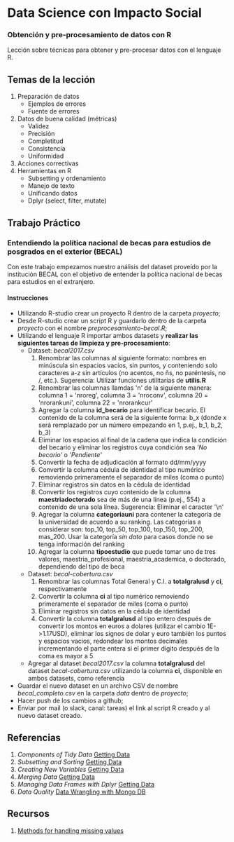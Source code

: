 # Data Science con Impacto Social

### Obtención y pre-procesamiento de datos con R

Lección sobre técnicas para obtener y pre-procesar datos con el lenguaje R.

## Temas de la lección

1. Preparación de datos
	+ Ejemplos de errores
	+ Fuente de errores
2. Datos de buena calidad (métricas)
	+ Validez
	+ Precisión
	+ Completitud
	+ Consistencia
	+ Uniformidad
3. Acciones correctivas
4. Herramientas en R
	+ Subsetting y ordenamiento
	+ Manejo de texto
	+ Unificando datos
	+ Dplyr (select, filter, mutate)

## Trabajo Práctico

### Entendiendo la política nacional de becas para estudios de posgrados en el exterior (BECAL)

Con este trabajo empezamos nuestro análisis del dataset proveído por la institución BECAL con el objetivo de entender la política nacional de becas para estudios en el extranjero.

#### Instrucciones

* Utilizando R-studio crear un proyecto R dentro de la carpeta _proyecto_;
* Desde R-studio crear un script R y guardarlo dentro de la carpeta _proyecto_ con el nombre _preprocesamiento-becal.R_;
* Utilizando el lenguaje R importar ambos datasets y **realizar las siguientes tareas de limpieza y pre-procesamiento**:
	+ Dataset: _becal2017.csv_
		1. Renombrar las columnas al siguiente formato: nombres en minúscula sin espacios vacíos, sin puntos, y conteniendo solo caracteres a-z sin artículos (no acentos, no ñs, no paréntesis, no /, etc.). Sugerencia: Utilizar funciones utilitarias de **utilis.R**
		2. Renombrar las columnas llamdas 'n' de la siguiente manera: columna 1 = 'nroreg', columna 3 = 'nroconv', columna 20 = 'nrorankuni', columna 22 = 'nrorankcur'
		3. Agregar la columna **id_becario** para identificar becario. El contenido de la columna será de la siguiente forma: b_x (donde x será remplazado por un número empezando en 1, p.ej., b_1, b_2, b_3)
		4. Eliminar los espacios al final de la cadena que indica la condición del becario y eliminar los registros cuya condición sea _'No becario'_ o _'Pendiente'_
		5. Convertir la fecha de adjudicación al formato dd/mm/yyyy
		6. Convertir la columna cédula de identidad al tipo numérico removiendo primeramente el separador de miles (coma o punto)
		7. Eliminar registros sin datos en la cédula de identidad
		8. Convertir los registros cuyo contenido de la columna **maestriadoctorado** sea de más de una línea (p.ej., 554) a contenido de una sola línea. Sugerencia: Eliminar el caracter '\n'
		9. Agregar la columna **categoriauni** para contener la categoría de la universidad de acuerdo a su ranking. Las categorías a considerar son: top_10, top_50, top_100, top_150, top_200, mas_200. Usar la categoría _sin dato_ para casos donde no se tenga información del ranking
		10. Agregar la columna **tipoestudio** que puede tomar uno de tres valores, maestria_profesional, maestria_academica, o doctorado, dependiendo del tipo de beca
	+ Dataset: _becal-cobertura.csv_
		1. Renombrar las columnas Total General y C.I. a **totalgralusd** y **ci**, respectivamente 
		2. Convertir la columna **ci** al tipo numérico removiendo primeramente el separador de miles (coma o punto)
		3. Eliminar registros sin datos en la cédula de identidad
		4. Convertir la columna **totalgralusd** al tipo entero después de convertir los montos en euros a dolares (utilizar el cambio 1E->1.17USD), eliminar los signos de dolar y euro también los puntos y espacios vacios, redondear los montos decimales incrementando el parte entera si el primer digito después de la coma es mayor a 5 
	+ Agregar al dataset _becal2017.csv_ la columna **totalgralusd** del dataset _becal-cobertura.csv_ utilizando la columna **ci**, disponible en ambos datasets, como referencia
* Guardar el nuevo dataset en un archivo CSV de nombre _becal_completo.csv_ en la carpeta _data_ dentro de _proyecto_;
* Hacer push de los cambios a github;
* Enviar por mail (o slack, canal: tareas) el link al script R creado y al nuevo dataset creado.

## Referencias

1. _Components of Tidy Data_ [Getting Data](https://github.com/DataScienceSpecialization/courses/blob/master/03_GettingData/01_03_componentsOfTidyData/index.Rmd)
2. _Subsetting and Sorting_ [Getting Data](https://github.com/DataScienceSpecialization/courses/blob/master/03_GettingData/03_01_subsettingAndSorting/index.Rmd)
3. _Creating New Variables_ [Getting Data](https://github.com/DataScienceSpecialization/courses/blob/master/03_GettingData/03_03_creatingNewVariables/index.Rmd)
4. _Merging Data_ [Getting Data](https://github.com/DataScienceSpecialization/courses/blob/master/03_GettingData/03_05_mergingData/index.Rmd)
5. _Managing Data Frames with Dplyr_ [Getting Data](https://github.com/DataScienceSpecialization/courses/blob/master/03_GettingData/dplyr/dplyr.pdf)
6. _Data Quality_ [Data Wrangling with Mongo DB](https://www.udacity.com/course/data-wrangling-with-mongodb--ud032)

## Recursos

1. [Methods for handling missing values](https://gallery.cortanaintelligence.com/Experiment/Methods-for-handling-missing-values-1)